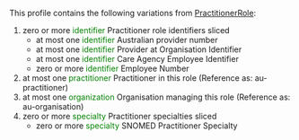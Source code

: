 This profile contains the following variations from [PractitionerRole](http://hl7.org/fhir/STU3/PractitionerRole):

1. zero or more <span style='color:green'> identifier </span> Practitioner role identifiers sliced
   * at most one <span style='color:green'> identifier </span> Australian provider number
   * at most one <span style='color:green'> identifier </span> Provider at Organisation Identifier
   * at most one <span style='color:green'> identifier </span> Care Agency Employee Identifier
   * zero or more <span style='color:green'> identifier </span> Employee Number
1. at most one <span style='color:green'> practitioner </span> Practitioner in this role (Reference as: au-practitioner)
1. at most one <span style='color:green'> organization </span> Organisation managing this role (Reference as: au-organisation)
1. zero or more <span style='color:green'> specialty </span> Practitioner specialties sliced
   * zero or more <span style='color:green'> specialty </span> SNOMED Practitioner Specialty
